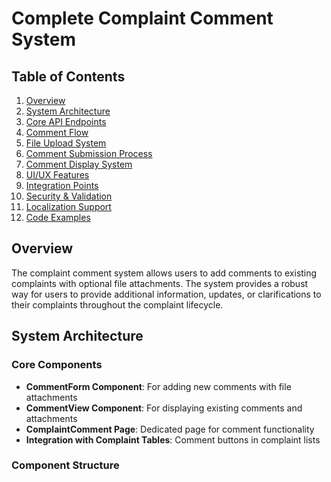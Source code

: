 # Complete Complaint Comment System

## Table of Contents
1. [Overview](#overview)
2. [System Architecture](#system-architecture)
3. [Core API Endpoints](#core-api-endpoints)
4. [Comment Flow](#comment-flow)
5. [File Upload System](#file-upload-system)
6. [Comment Submission Process](#comment-submission-process)
7. [Comment Display System](#comment-display-system)
8. [UI/UX Features](#uiux-features)
9. [Integration Points](#integration-points)
10. [Security & Validation](#security--validation)
11. [Localization Support](#localization-support)
12. [Code Examples](#code-examples)

## Overview

The complaint comment system allows users to add comments to existing complaints with optional file attachments. The system provides a robust way for users to provide additional information, updates, or clarifications to their complaints throughout the complaint lifecycle.

## System Architecture

### Core Components

- **CommentForm Component**: For adding new comments with file attachments
- **CommentView Component**: For displaying existing comments and attachments
- **ComplaintComment Page**: Dedicated page for comment functionality
- **Integration with Complaint Tables**: Comment buttons in complaint lists

### Component Structure 